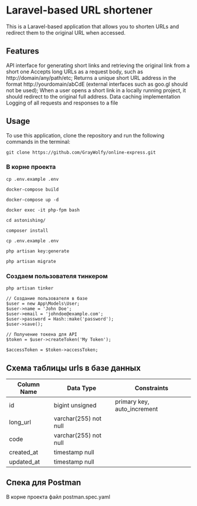 # Laravel-based URL shortener
This is a Laravel-based application that allows you to shorten URLs and redirect them to the original URL when accessed.

## Features
API interface for generating short links and retrieving the original link from a short one
Accepts long URLs as a request body, such as http://domain/any/path/etc;
Returns a unique short URL address in the format http://yourdomain/abCdE (external interfaces such as goo.gl should not be used);
When a user opens a short link in a locally running project, it should redirect to the original full address.
Data caching implementation
Logging of all requests and responses to a file

## Usage
To use this application, clone the repository and run the following commands in the terminal:

```
git clone https://github.com/GrayWolfy/online-express.git
```
### В корне проекта
```
cp .env.example .env

docker-compose build

docker-compose up -d

docker exec -it php-fpm bash

cd astonishing/

composer install

cp .env.example .env

php artisan key:generate

php artisan migrate
```
### Создаем пользователя тинкером

```
php artisan tinker

// Создание пользователя в базе 
$user = new App\Models\User;
$user->name = 'John Doe';
$user->email = 'johndoe@example.com';
$user->password = Hash::make('password');
$user->save();
 
// Получение токена для API
$token = $user->createToken('My Token');

$accessToken = $token->accessToken;
```

## Схема таблицы urls в базе данных
| Column Name | Data Type              | Constraints                |
|-------------|-----------------------|----------------------------|
| id          | bigint unsigned       | primary key, auto_increment|
| long_url    | varchar(255) not null |                            |
| code        | varchar(255) not null |                            |
| created_at  | timestamp null        |                            |
| updated_at  | timestamp null        |                            |


## Спека для Postman
В корне проекта файл postman.spec.yaml



